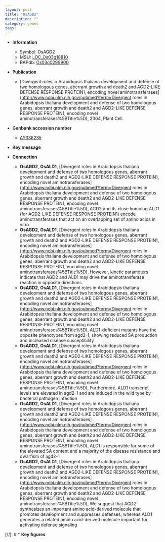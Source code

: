 ```yaml
---
layout: post
title: "OsAGD2"
description: ""
category: genes
tags: 
---
```


* **Information**  
    + Symbol: OsAGD2  
    + MSU: [LOC_Os03g18810](http://rice.plantbiology.msu.edu/cgi-bin/ORF_infopage.cgi?orf=LOC_Os03g18810)  
    + RAPdb: [Os03g0299900](http://rapdb.dna.affrc.go.jp/viewer/gbrowse_details/irgsp1?name=Os03g0299900)  

* **Publication**  
    + [Divergent roles in Arabidopsis thaliana development and defense of two homologous genes, aberrant growth and death2 and AGD2-LIKE DEFENSE RESPONSE PROTEIN1, encoding novel aminotransferases](http://www.ncbi.nlm.nih.gov/pubmed?term=Divergent roles in Arabidopsis thaliana development and defense of two homologous genes, aberrant growth and death2 and AGD2-LIKE DEFENSE RESPONSE PROTEIN1, encoding novel aminotransferases%5BTitle%5D), 2004, Plant Cell.

* **Genbank accession number**  
    + [AY338235](http://www.ncbi.nlm.nih.gov/nuccore/AY338235)

* **Key message**  

* **Connection**  
    + __OsAGD2__, __OsALD1__, [Divergent roles in Arabidopsis thaliana development and defense of two homologous genes, aberrant growth and death2 and AGD2-LIKE DEFENSE RESPONSE PROTEIN1, encoding novel aminotransferases](http://www.ncbi.nlm.nih.gov/pubmed?term=Divergent roles in Arabidopsis thaliana development and defense of two homologous genes, aberrant growth and death2 and AGD2-LIKE DEFENSE RESPONSE PROTEIN1, encoding novel aminotransferases%5BTitle%5D), AGD2 and its close homolog ALD1 (for AGD2-LIKE DEFENSE RESPONSE PROTEIN1) encode aminotransferases that act on an overlapping set of amino acids in vitro
    + __OsAGD2__, __OsALD1__, [Divergent roles in Arabidopsis thaliana development and defense of two homologous genes, aberrant growth and death2 and AGD2-LIKE DEFENSE RESPONSE PROTEIN1, encoding novel aminotransferases](http://www.ncbi.nlm.nih.gov/pubmed?term=Divergent roles in Arabidopsis thaliana development and defense of two homologous genes, aberrant growth and death2 and AGD2-LIKE DEFENSE RESPONSE PROTEIN1, encoding novel aminotransferases%5BTitle%5D), However, kinetic parameters indicate that AGD2 and ALD1 may drive the aminotransferase reaction in opposite directions
    + __OsAGD2__, __OsALD1__, [Divergent roles in Arabidopsis thaliana development and defense of two homologous genes, aberrant growth and death2 and AGD2-LIKE DEFENSE RESPONSE PROTEIN1, encoding novel aminotransferases](http://www.ncbi.nlm.nih.gov/pubmed?term=Divergent roles in Arabidopsis thaliana development and defense of two homologous genes, aberrant growth and death2 and AGD2-LIKE DEFENSE RESPONSE PROTEIN1, encoding novel aminotransferases%5BTitle%5D), ALD1-deficient mutants have the opposite phenotypes from agd2-1, showing reduced SA production and increased disease susceptibility
    + __OsAGD2__, __OsALD1__, [Divergent roles in Arabidopsis thaliana development and defense of two homologous genes, aberrant growth and death2 and AGD2-LIKE DEFENSE RESPONSE PROTEIN1, encoding novel aminotransferases](http://www.ncbi.nlm.nih.gov/pubmed?term=Divergent roles in Arabidopsis thaliana development and defense of two homologous genes, aberrant growth and death2 and AGD2-LIKE DEFENSE RESPONSE PROTEIN1, encoding novel aminotransferases%5BTitle%5D), Furthermore, ALD1 transcript levels are elevated in agd2-1 and are induced in the wild type by bacterial pathogen infection
    + __OsAGD2__, __OsALD1__, [Divergent roles in Arabidopsis thaliana development and defense of two homologous genes, aberrant growth and death2 and AGD2-LIKE DEFENSE RESPONSE PROTEIN1, encoding novel aminotransferases](http://www.ncbi.nlm.nih.gov/pubmed?term=Divergent roles in Arabidopsis thaliana development and defense of two homologous genes, aberrant growth and death2 and AGD2-LIKE DEFENSE RESPONSE PROTEIN1, encoding novel aminotransferases%5BTitle%5D), ALD1 is responsible for some of the elevated SA content and a majority of the disease resistance and dwarfism of agd2-1
    + __OsAGD2__, __OsALD1__, [Divergent roles in Arabidopsis thaliana development and defense of two homologous genes, aberrant growth and death2 and AGD2-LIKE DEFENSE RESPONSE PROTEIN1, encoding novel aminotransferases](http://www.ncbi.nlm.nih.gov/pubmed?term=Divergent roles in Arabidopsis thaliana development and defense of two homologous genes, aberrant growth and death2 and AGD2-LIKE DEFENSE RESPONSE PROTEIN1, encoding novel aminotransferases%5BTitle%5D), We suggest that AGD2 synthesizes an important amino acid-derived molecule that promotes development and suppresses defenses, whereas ALD1 generates a related amino acid-derived molecule important for activating defense signaling

[//]: # * **Key figures**  


